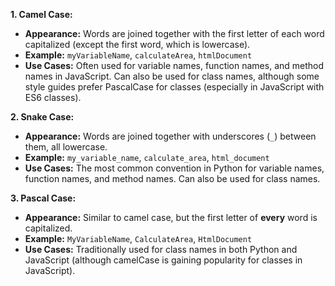 
**1. Camel Case:**

- **Appearance:** Words are joined together with the first letter of each word capitalized (except the first word, which is lowercase).
- **Example:** `myVariableName`, `calculateArea`, `htmlDocument`
- **Use Cases:** Often used for variable names, function names, and method names in JavaScript. Can also be used for class names, although some style guides prefer PascalCase for classes (especially in JavaScript with ES6 classes).

**2. Snake Case:**

- **Appearance:** Words are joined together with underscores (`_`) between them, all lowercase.
- **Example:** `my_variable_name`, `calculate_area`, `html_document`
- **Use Cases:** The most common convention in Python for variable names, function names, and method names. Can also be used for class names.

**3. Pascal Case:**

- **Appearance:** Similar to camel case, but the first letter of **every** word is capitalized.
- **Example:** `MyVariableName`, `CalculateArea`, `HtmlDocument`
- **Use Cases:** Traditionally used for class names in both Python and JavaScript (although camelCase is gaining popularity for classes in JavaScript).